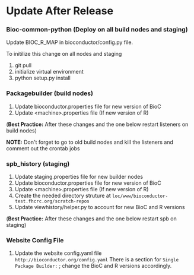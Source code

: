 Update After Release
====================
### Bioc-common-python (Deploy on all build nodes and staging)

Update BIOC_R_MAP in bioconductor/config.py file.

To initilize this change on all nodes and staging

1. git pull
2. initialize virtual environment
3. python setup.py install

### Packagebuilder (build nodes)

1. Update bioconductor.properties file for new version of BioC
2. Update \<machine\>.properties file (If new version of R)

(**Best Practice:** After these changes and the one below restart listeners on build nodes)

**NOTE:** Don't forget to go to old build nodes and kill the listeners and comment
out the crontab jobs

### spb_history (staging)

1. Update staging.properties file for new builder nodes 
2. Update bioconductor.properties file for new version of BioC
3. Update \<machine\>.properties file (If new version of R)
4. Create the needed directory struture at
`loc/www/bioconductor-test.fhcrc.org/scratch-repos`
5. Update viewhistory/helper.py to account for new BioC and R versions

(**Best Practice:** After these changes and the one below restart spb on staging)

### Website Config File

1. Update the website config.yaml file `http://bioconductor.org/config.yaml`
There is a section for `Single Package Builder:` ; change the BioC and R
versions accordingly.